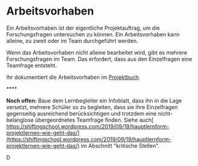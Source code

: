 # Arbeitsvorhaben

Ein Arbeitsvorhaben ist der eigentliche Projektauftrag, um die Forschungsfragen untersuchen zu können. Ein Arbeitsvorhaben kann alleine, zu zweit oder im Team durchgeführt werden.

Wenn das Arbeitsvorhaben nicht alleine bearbeitet wird, gibt es mehrere Forschungsfragen im Team. Das erfordert, dass aus den Einzelfragen eine Teamfrage entsteht.

Ihr dokumentiert die Arbeitsvorhaben im [Projektbuch](projektbuch.md).

\*\*\*\*

**Noch offen:** Baue dem Lernbegleiter ein Infoblatt, dass ihn in die Lage versetzt, mehrere Schüler so zu begleiten, dass sie ihre Einzelfragen gegenseitig ausreichend berücksichtigen und trotzdem eine nicht-belanglose übergeordnetes Teamfrage finden. Siehe auch[ https://shiftingschool.wordpress.com/2019/09/19/hauptlernform-projektlernen-wie-geht-das/](https://shiftingschool.wordpress.com/2019/09/19/hauptlernform-projektlernen-wie-geht-das/) im Abschnitt "kritische Stellen".

D

